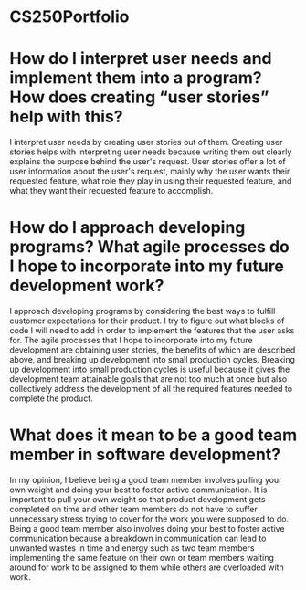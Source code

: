 # CS250Portfolio

# How do I interpret user needs and implement them into a program? How does creating “user stories” help with this?
I interpret user needs by creating user stories out of them. Creating user stories helps with interpreting user needs because writing them out clearly explains the purpose behind the user's request. User stories offer a lot of user information about the user's request, mainly why the user wants their requested feature, what role they play in using their requested feature, and what they want their requested feature to accomplish. 

# How do I approach developing programs? What agile processes do I hope to incorporate into my future development work?
I approach developing programs by considering the best ways to fulfill customer expectations for their product. I try to figure out what blocks of code I will need to add in order to implement the features that the user asks for. The agile processes that I hope to incorporate into my future development are obtaining user stories, the benefits of which are described above, and breaking up development into small production cycles. Breaking up development into small production cycles is useful because it gives the development team attainable goals that are not too much at once but also collectively address the development of all the required features needed to complete the product.  

# What does it mean to be a good team member in software development?
In my opinion, I believe being a good team member involves pulling your own weight and doing your best to foster active communication. It is important to pull your own weight so that product development gets completed on time and other team members do not have to suffer unnecessary stress trying to cover for the work you were supposed to do. Being a good team member also involves doing your best to foster active communication because a breakdown in communication can lead to unwanted wastes in time and energy such as two team members implementing the same feature on their own or team members waiting around for work to be assigned to them while others are overloaded with work. 
